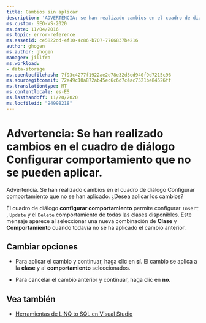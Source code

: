 ```yaml
---
title: Cambios sin aplicar
description: 'ADVERTENCIA: se han realizado cambios en el cuadro de diálogo Configurar comportamiento que no se han aplicado. Vea información sobre este mensaje de Visual Studio O/R Designer.'
ms.custom: SEO-VS-2020
ms.date: 11/04/2016
ms.topic: error-reference
ms.assetid: ce5822dd-4f10-4c86-b707-7766837be216
author: ghogen
ms.author: ghogen
manager: jillfra
ms.workload:
- data-storage
ms.openlocfilehash: 7f93c4277f1922ae2d78e32d3ed940f9d7215c96
ms.sourcegitcommit: 72a49c10a872ab45ec6c6d7c4ac7521be84526ff
ms.translationtype: MT
ms.contentlocale: es-ES
ms.lasthandoff: 11/20/2020
ms.locfileid: "94998218"
---
```

# <a name="warning-changes-have-been-made-to-the-configure-behavior-dialog-box-that-have-not-been-applied"></a>Advertencia: Se han realizado cambios en el cuadro de diálogo Configurar comportamiento que no se pueden aplicar.

Advertencia. Se han realizado cambios en el cuadro de diálogo Configurar comportamiento que no se han aplicado. ¿Desea aplicar los cambios?

El cuadro de diálogo **configurar comportamiento** permite configurar `Insert` , `Update` y el `Delete` comportamiento de todas las clases disponibles. Este mensaje aparece al seleccionar una nueva combinación de **Clase** y **Comportamiento** cuando todavía no se ha aplicado el cambio anterior.

## <a name="change-options"></a>Cambiar opciones

- Para aplicar el cambio y continuar, haga clic en **sí**. El cambio se aplica a la **clase** y al **comportamiento** seleccionados.

- Para cancelar el cambio anterior y continuar, haga clic en **no**.

## <a name="see-also"></a>Vea también

- [Herramientas de LINQ to SQL en Visual Studio](../data-tools/linq-to-sql-tools-in-visual-studio2.md)